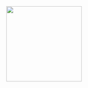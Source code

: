 <a href="https://github.com/teodor-golisharski/github-readme-stats">
  <img height=200 align="center" src="https://github-readme-stats.vercel.app/api/top-langs?username=teodor-golisharski&layout=compact&langs_count=8&cache_seconds=600" />
</a>
